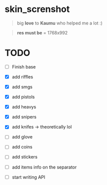 # skin_screnshot

> big **love** to **Kaumu** who helped me a lot :)


> **res must be** = 1768x992

# TODO

 - [ ] Finish base
 - [x] add riffles
 - [x] add smgs
 - [x] add pistols
 - [x] add heavys
 - [x] add snipers
 - [x] add knifes -> theoretically lol
 - [ ] add glove
 - [ ] add coins
 - [ ] add stickers
 - [ ] add items info on the separator
 - [ ] start writing API
 

